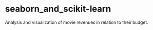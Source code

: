 # seaborn_and_scikit-learn
Analysis and visualization of movie revenues in relation to their budget.
